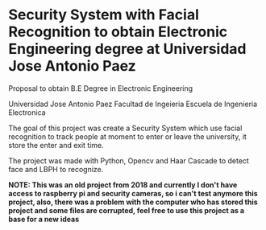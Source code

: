 # Security System with Facial Recognition to obtain Electronic Engineering degree at Universidad Jose Antonio Paez

Proposal to obtain B.E Degree in Electronic Engineering

Universidad Jose Antonio Paez
Facultad de Ingeieria
Escuela de Ingenieria Electronica

The goal of this project was create a Security System which use facial recognition to track people at moment to enter or leave the university, it store the enter and exit time. 

The project was made with Python, Opencv and Haar Cascade to detect face and LBPH to recognize.

**NOTE: This was an old project from 2018 and currently I don't have access to raspberry pi and security cameras, so i can't test anymore this project, also, there was a problem with the computer who has stored this project and some files are corrupted, feel free to use this project as a base for a new ideas**